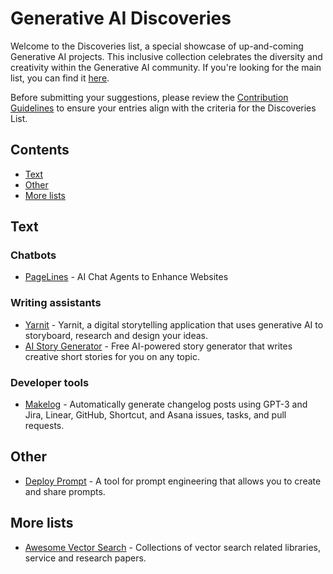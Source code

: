 # Generative AI Discoveries

Welcome to the Discoveries list, a special showcase of up-and-coming Generative AI projects. This inclusive collection celebrates the diversity and creativity within the Generative AI community. If you're looking for the main list, you can find it [here](README.md).

Before submitting your suggestions, please review the [Contribution Guidelines](CONTRIBUTING.md) to ensure your entries align with the criteria for the Discoveries List.

## Contents

- [Text](#text)
- [Other](#other)
- [More lists](#more-lists)

## Text

### Chatbots

- [PageLines](https://www.pagelines.com) - AI Chat Agents to Enhance Websites 

### Writing assistants

- [Yarnit](https://www.yarnit.app/) - Yarnit, a digital storytelling application that uses generative AI to storyboard, research and design your ideas.
- [AI Story Generator](https://www.aistorygenerator.org) - Free AI-powered story generator that writes creative short stories for you on any topic.

### Developer tools

- [Makelog](https://makelog.com/gpt3) - Automatically generate changelog posts using GPT-3 and Jira, Linear, GitHub, Shortcut, and Asana issues, tasks, and pull requests.

## Other

- [Deploy Prompt](https://deployprompt.com/) - A tool for prompt engineering that allows you to create and share prompts.

## More lists

- [Awesome Vector Search](https://github.com/currentslab/awesome-vector-search) - Collections of vector search related libraries, service and research papers.
